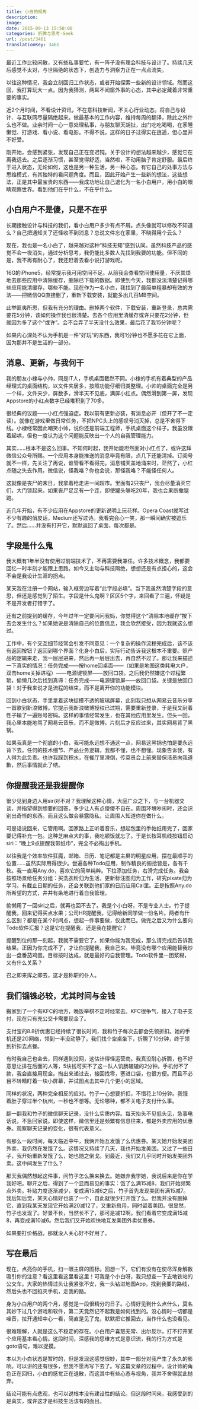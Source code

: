 ```yaml
---
title: 小白的视角
description: 
image: 
date: 2015-09-13 15:50:00
categories: 折腾与思考-Geek
url: /post/3461
translationKey: 3461
---
```


最近工作比较闲散，又有些私事要忙，有一阵子没有理会科技与设计了。持续几天后感觉不太对，与世隔绝的状态下，创造力与洞察力正在一点点流失。

以往这种情况，我会立刻回归工作状态，或者开始探索一些新的设计领域。然而这回，我打算玩大一点。因为我猜测，两耳不闻窗外事的心态，其中必定藏着非常重要的事实。

近2个月时间，不看设计资讯，不在意科技新闻，不关心行业动态。将自己与设计、与互联网尽量隔绝起来。做最基本的工作内容，维持每周的翻译，除此之外什么也不做。业余时间一心一意处理私事，与朋友聊天胡扯，出门吃吃喝喝，在家睡懒觉、打游戏、看小说、看电影。不得不说，这样的日子过得实在逍遥，但心里并不好受。

刚开始，会感到紧张，发现自己正在变迟钝。关于设计的想法越来越少，感觉它在离我远去。之后逐渐习惯，甚至觉得舒适，当然啦，不动用脑子肯定舒服。最后终于进入状态，无论如何，这也是另一种生活，另一种心态。有它自己的处事方法与思维模式，有其独特的看问题角度。而且，因此开始产生一些新的想法，这些想法，正是其中最宝贵的东西——我成功地让自己退化为一名小白用户，用小白的眼睛观察世界。看到他们在乎什么，不在乎什么。

## 小白用户不是傻，只是不在乎

长期接触设计与科技的我们，看小白用户多少有点不屑。点头像就可以修改不知道么？自己把通知关了还怪收不到消息？总说文件忘在家里，不晓得用个云么？

现在，我也是一名小白了，越来越对这种“科技无知”感到认同。虽然科技产品的感觉不会一夜消失，通过分析思考，我仍能比多数人先找到我要的功能。但不同的是，我不再有耐心了，我还赶着去看小说打游戏呢。

16G的iPhone5，经常提示我可用空间不足。从前我会查看空间使用量，不厌其烦地去那些应用中清除缓存，删除已下载的数据。即使到今天，我都没法清楚记得哪些应用能清缓存，哪些不能。现在作为一名小白，我找到了最简单粗暴却有效的方法——把微信QQ直接删了，重新下载安装，就能多出几百MB空间。

此举匪夷所思，但我有充分的理由。删掉两个软件，下载安装，重新登录，总共需要花5分钟，该如何操作我也很清楚。去各个应用里清缓存或许只要花2分钟，但就因为多了这个“或许”。会不会弄了半天没什么效果，最后花了我15分钟呢？

如果内心深处不认为手机是一件“好玩”的东西，我可1分钟也不愿多花在它上面，因为那并不是生活的一部分。

## 消息、更新，与我何干

我的朋友小棣与小帅，同是IT人，手机桌面截然不同。小棣的手机有着典型的产品经理式的桌面结构，以文件夹居多，按照功能仔细归类整理。小帅的桌面完全是另一个样，文件夹少，屏数多，滑半天不见底，满屏小红点。偶然滑到第一屏，发现Appstore的小红点数字已经堆积到了70多。

很经典的议题——小红点强迫症。我以前有更新必装，有消息必开（但开了不一定读）。就像在游戏里做日常任务，不把NPC头上的感叹号消灭掉，总是不舍得下线。小棣经常因此嘲笑小帅，说你还是前端工程师，手机桌面这个样子。我虽没跟着起哄，但也一度认为这个问题能反映出一个人的自我管理能力。

其实……根本不是这么回事。不知何时起，我开始能坦然面对小红点了，或许这拜微信公众号所赐。一个应用本身能推送的消息毕竟有限，点几下还能清掉。订阅号就不一样，先关注了再说，谁管看不看得完。消息铺天盖地涌来时，茫然了，小红点随之失去作用。微信说，怪我咯？你也会说，那怪我咯？不能怪任何人。

这就像是丧尸的末日，我拿着枪走进一间超市。里面有2只丧尸，我会尽量消灭它们，大门锁起来。如果丧尸足足有一个连，即使罐头够吃20年，我也会果断撒腿跑。

近几年开始，有不少应用在Appstore的更新说明上玩花样。Opera Coast就写过不少有趣的俏皮话，Medium还写过诗。我看完会心一笑，那一瞬间确实被逗乐了。然后……并没有打开它，默默返回了桌面，每次都是。

## 字段是什么鬼

我大概有1年半没有使用过前端技术了，不再需要我兼任。许多技术概念，我都要回忆一时半刻才能跟上思路。如今又主动与科技隔绝，想想还是有点担心的，这会不会是我设计生涯的拐点。

某天我在注册一个网站，输入框旁边写着“此字段必填”。当下我虽然清楚字段的意思，但还是感觉到了陌生。字段是什么鬼啊？区区5个字，来回看了三遍，怀疑是不是开发者打错字了。

还有之前提到的缓存，今年过年一定要问问我妈，你觉得这个“清除本地缓存”按下去会发生什么？如果她说是清除自己的位置信息，我会欣然接受，因为我就这么想过。

工作中，有个交互细节经常会引发不同意见：一个复杂的操作流程完成后，该不该有返回按钮？返回到哪个界面？化身小白后，实际行动告诉我这根本不重要。照产品的逻辑来走，我一层层进来，然后再一层层出去，再自然不过了。那让我来描述一下真实的情况：任务完成——按home回桌面——（如果是地图这类耗电大户，双击home关掉进程）——电源键锁屏——放回口袋。之后我仍然嫌这个过程繁琐，偷懒几次后找到真谛：任务完成——电源键锁屏——放回口袋。关键是放回口袋！对于我来说才是流程的结束，而不是离开你的功能模块。

回到小白状态，手里拿着这块捉摸不透的玻璃屏幕，此刻我只想从网易云音乐分享一首歌到新浪微博。它提示我新浪微博授权已过期，需要重新登录，于是我又耐着性子输了一遍账号密码。这样的事情经常发生，也在其他应用里发生。但头一回，我心里本能地骂了网易云音乐，而不是微博。片刻后才反应过来，其实网易背了黑锅。

如果我真是一个彻底的小白，我可能永远想不通这一点，网易这黑锅也怕是要永远背下去。任何的技术细节、产品业务逻辑，我都不懂，也不想懂。现象告诉我，有人得为此负责。也许我踩到积水，在餐厅里滑倒，传菜员会上前来替保洁员向我道歉，然后事情就此了结。

## 你提醒我还是我提醒你

很少见到身边人用siri对不对？我理解这种心情，大庭广众之下，与一台机器交谈，并指望得到想要的回答，多少让人有点傻傻不自在。周围环境吵闹时，还会识别出奇怪的东西。而且这么做会暴露隐私，让周围人知道你在做什么。

可是话说回来，它管用啊。回家路上正听着音乐，想起包里的手帕纸用完了，回家要记得补充一包。这种芝麻点大的事，我吃顿饭就忘了。于是长按耳机线按钮启动siri：“晚上9点提醒我带纸巾”，完全不必掏出手机。

以往我是个效率软件狂魔，邮箱、日历、笔记都是主屏的明星应用，摆在最顺手的位置……虽然实际用得很少。尝遍各种Todo应用，制作精良的俯拾皆是，各有千秋。我一直用Any.do，喜欢它的简单纯粹。下拉添加任务，右滑完成任务。我会按照场景给任务分组：买洗衣粉归为生活，更新标注图归为工作，研究pixate归为学习。有截止日期的任务，还会关联到他们家的日历应用Cal里。正是按照Any.do所希望的方式，井井有条地进行着自我管理。

偷懒用了一回siri之后，就再也回不去了。我是个小白呀，不是专业人士。竹子提醒我，回来记得买点水果；公司HR提醒我，记得给新同学做一份名片。两者有什么区别？都是在某个时间点，想起一件事要做，仅此而已。做完之后又为什么要向Todo软件汇报？这是它在提醒我，还是我在提醒它？

提醒到位的那一刻起，我就不需要它了。如果你能为我完成，那么请完成后告诉我结果。正因为你完成不了，才让你提醒我，我自己来。毕竟没有哪个应用能替我炒出一盘番茄鸡蛋。目标按时达成，就是最好的自我管理。Todo软件里一团浆糊，又有什么关系？

召之即来挥之即去，这才是称职的仆人。

## 我们锱铢必较，尤其时间与金钱

搬家到了一个有KFC的地方，晚饭举棋不定时经常去。KFC很争气，接入了电子支付，现在只有充公交卡需要现金了。

支付宝的8.8折优惠已经持续了很长时间，我和竹子每次去都会先领折扣。她的手机还是2G网络，领到一半没动静了。我们找个空桌坐下，折腾了10分钟，终于领到折扣去点餐。

有时我自己也会去，同样遇到没网，这估计得怪运营商。我真没耐心折腾，也不好意思让排在后面的人等，5块钱可买不了这一队人饥肠辘辘的2分钟。手机付不了款，我会直接用现金。掏出来递过去，接回找零，塞进口袋，也很方便。而且不必目不转睛盯着一块小屏幕，并试图点击其中几个更小的区域。

同样的状况，两种完全相反的应对。竹子一心想要折扣，不惜花上10分钟。我饿着肚子穿过半个杭州，一秒也不想等。无论哪种，都不关电子支付什么事。

翻一翻我和竹子的微信聊天记录，没什么实质内容。每天抬头不见低头见，急事电话说，不急回家说。即使这样，微信里还是频繁有信息往来，都是外卖应用的优惠券。观察聊天记录的变化，很有代表意义。

有那么一段时间，每天临近中午，我俩开始互发饿了么优惠券。某天她开始发美团外卖，我仍然在发饿了么。这情况又持续了几天，我也开始发美团。又过了一些日子，我开始重新发饿了么，她也随之倒戈。到最近，我们又几乎同时开始发美团外卖。这中间发生了什么？

那天我偶然想起这件事，问竹子怎么换来换去。她嫌弃我学她，我说后来是你在学我好吧。聊开之后，得到了一个显而易见的事实：饿了么满15减8，我们开始频繁点外卖。补贴力度逐渐减少，变成满15减6之后，竹子首先发现美团有满15减7。我后知后觉，某天心情好也装了一个，自此就很少打开饿了么。但我并没有删掉它，直到我某天发现它开始满20减12了，又重新启用，同时留着美团。很显然，竹子也发现了。好景不长，当然长不了，那可是减12啊。我们看着它变成满15减8，再变成满10减6。然后我们又开始欢快地互发美团外卖优惠券。

如果要打价格战，那就没人关心好不好用了。

## 写在最后

现在，点亮你的手机，扫一眼主屏的图标。回想一下，它们有没有在使尽浑身解数吸引你的注意？看这里看这里看这里！可我是个小白呀，我只想查一下去地铁站的公交车。大家的热情过头让我紧张不安，我一头钻进地图App，找到我要的路线，然后头也不回掐灭手机，走我的路。

身为小白用户的两个月，感觉是一段很精分的日子。心情好见到什么点什么，莫名其妙下过几个游戏和软件，第二天竟然记不起我是如何找到的。没心情时一切都是噪音，拉开通知中心一看，简直是见了鬼，默默把它推回去，当作什么也没看见。

很难理解，人就是这么不稳定的存在。小白用户喜怒无常、出尔反尔，打不打开某个应用基本看心情。这段时间，深感我的思维方式是意识流，我的行为方式是goto语句，难以捉摸。

本以为小白状态是暂时的，但是发现这感觉很妙，其中一部分对我产生了永久的影响。可以讲的还有很多，但我不愿再写下去了。写这篇文章的过程中，设计师的角色正在回归，小白的感觉正在退散，而这其中有些心态与视角，我并不舍得就此抛弃。

结论可能有点悲观，也可以说根本没有建设性的结论。但这段时间来，我感受到的是真实，或许这才是科技生活该有的面目。